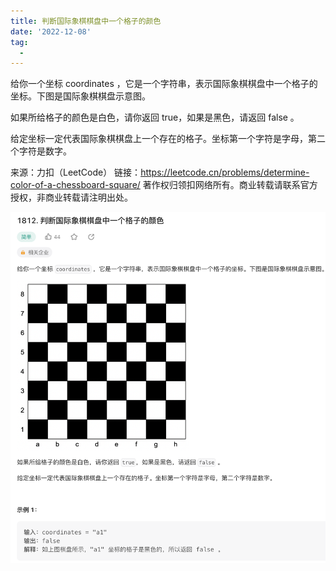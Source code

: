 ```yaml
---
title: 判断国际象棋棋盘中一个格子的颜色
date: '2022-12-08'
tag:
  - 
---
```

给你一个坐标 coordinates ，它是一个字符串，表示国际象棋棋盘中一个格子的坐标。下图是国际象棋棋盘示意图。

如果所给格子的颜色是白色，请你返回 true，如果是黑色，请返回 false 。

给定坐标一定代表国际象棋棋盘上一个存在的格子。坐标第一个字符是字母，第二个字符是数字。

来源：力扣（LeetCode）
链接：<https://leetcode.cn/problems/determine-color-of-a-chessboard-square/>
著作权归领扣网络所有。商业转载请联系官方授权，非商业转载请注明出处。

![alt](./image/example.png)
